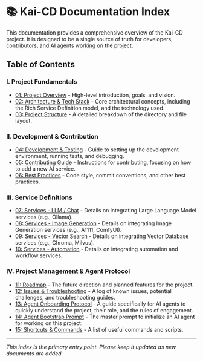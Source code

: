 # 📚 Kai-CD Documentation Index

This documentation provides a comprehensive overview of the Kai-CD project. It is designed to be a single source of truth for developers, contributors, and AI agents working on the project.

## Table of Contents

### I. Project Fundamentals
- [01: Project Overview](./01_ProjectOverview.md) - High-level introduction, goals, and vision.
- [02: Architecture & Tech Stack](./02_ArchitectureTechStack.md) - Core architectural concepts, including the Rich Service Definition model, and the technology used.
- [03: Project Structure](./03_ProjectStructure.md) - A detailed breakdown of the directory and file layout.

### II. Development & Contribution
- [04: Development & Testing](./04_DevelopmentTesting.md) - Guide to setting up the development environment, running tests, and debugging.
- [05: Contributing Guide](./05_ContributingGuide.md) - Instructions for contributing, focusing on how to add a new AI service.
- [06: Best Practices](./06_BestPractices.md) - Code style, commit conventions, and other best practices.

### III. Service Definitions
- [07: Services - LLM / Chat](./07_Services_LLMChat.md) - Details on integrating Large Language Model services (e.g., Ollama).
- [08: Services - Image Generation](./08_Services_ImageGen.md) - Details on integrating Image Generation services (e.g., A1111, ComfyUI).
- [09: Services - Vector Search](./09_Services_VectorSearch.md) - Details on integrating Vector Database services (e.g., Chroma, Milvus).
- [10: Services - Automation](./10_Services_Automation.md) - Details on integrating automation and workflow services.

### IV. Project Management & Agent Protocol
- [11: Roadmap](./11_Roadmap.md) - The future direction and planned features for the project.
- [12: Issues & Troubleshooting](./12_Issues_Troubleshooting.md) - A log of known issues, potential challenges, and troubleshooting guides.
- [13: Agent Onboarding Protocol](./13_AgentOnboarding.md) - A guide specifically for AI agents to quickly understand the project, their role, and the rules of engagement.
- [14: Agent Bootstrap Prompt](./14_AgentBootstrapPrompt.md) - The master prompt to initialize an AI agent for working on this project.
- [15: Shortcuts & Commands](./15_Shortcuts.md) - A list of useful commands and scripts.

---
*This index is the primary entry point. Please keep it updated as new documents are added.* 